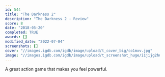 ```yaml
---
id: 544
title: "The Darkness 2"
description: "The Darkness 2 - Review"
score: 8
date: "2018-05-20"
completed: TRUE
awards: []
modified_date: "2022-07-04"
screenshots: []
cover: "//images.igdb.com/igdb/image/upload/t_cover_big/co1mxv.jpg"
image: "//images.igdb.com/igdb/image/upload/t_screenshot_huge/i1jijg2hugbmyxeivxzd.jpg"
---
```

A great action game that makes you feel powerful.